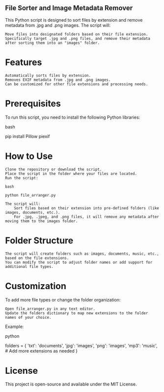 ## File Sorter and Image Metadata Remover

This Python script is designed to sort files by extension and remove metadata from .jpg and .png images. The script will:

    Move files into designated folders based on their file extension.
    Specifically target .jpg and .png files, and remove their metadata after sorting them into an "images" folder.

# Features

    Automatically sorts files by extension.
    Removes EXIF metadata from .jpg and .png images.
    Can be customized for other file extensions and processing needs.

# Prerequisites

To run this script, you need to install the following Python libraries:

bash

pip install Pillow piexif

# How to Use

    Clone the repository or download the script.
    Place the script in the folder where your files are located.
    Run the script:

    bash

    python file_arranger.py

    The script will:
        Sort files based on their extension into pre-defined folders (like images, documents, etc.).
        For .jpg, .jpeg, and .png files, it will remove any metadata after moving them to the images folder.

# Folder Structure

    The script will create folders such as images, documents, music, etc., based on the file extensions.
    You can modify the script to adjust folder names or add support for additional file types.

# Customization

To add more file types or change the folder organization:

    Open file_arranger.py in any text editor.
    Update the folders dictionary to map new extensions to the folder names of your choice.

Example:

python

folders = {
    'txt': 'documents',
    'jpg': 'images',
    'png': 'images',
    'mp3': 'music',
    # Add more extensions as needed
}

# License

This project is open-source and available under the MIT License.
